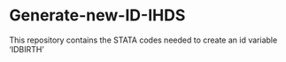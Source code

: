 # Generate-new-ID-IHDS
This repository contains the STATA codes needed to create an id variable ‘IDBIRTH’

